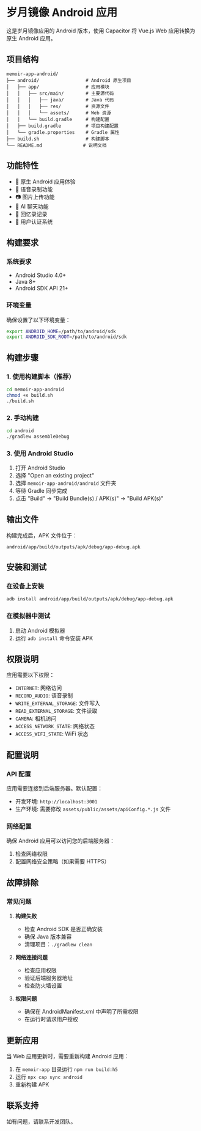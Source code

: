 # 岁月镜像 Android 应用

这是岁月镜像应用的 Android 版本，使用 Capacitor 将 Vue.js Web 应用转换为原生 Android 应用。

## 项目结构

```
memoir-app-android/
├── android/                 # Android 原生项目
│   ├── app/                 # 应用模块
│   │   ├── src/main/        # 主要源代码
│   │   │   ├── java/        # Java 代码
│   │   │   ├── res/         # 资源文件
│   │   │   └── assets/      # Web 资源
│   │   └── build.gradle     # 构建配置
│   ├── build.gradle         # 项目构建配置
│   └── gradle.properties    # Gradle 属性
├── build.sh                 # 构建脚本
└── README.md               # 说明文档
```

## 功能特性

- 📱 原生 Android 应用体验
- 🎤 语音录制功能
- 📷 图片上传功能
- 🤖 AI 聊天功能
- 📝 回忆录记录
- 🔐 用户认证系统

## 构建要求

### 系统要求
- Android Studio 4.0+
- Java 8+
- Android SDK API 21+

### 环境变量
确保设置了以下环境变量：
```bash
export ANDROID_HOME=/path/to/android/sdk
export ANDROID_SDK_ROOT=/path/to/android/sdk
```

## 构建步骤

### 1. 使用构建脚本（推荐）
```bash
cd memoir-app-android
chmod +x build.sh
./build.sh
```

### 2. 手动构建
```bash
cd android
./gradlew assembleDebug
```

### 3. 使用 Android Studio
1. 打开 Android Studio
2. 选择 "Open an existing project"
3. 选择 `memoir-app-android/android` 文件夹
4. 等待 Gradle 同步完成
5. 点击 "Build" -> "Build Bundle(s) / APK(s)" -> "Build APK(s)"

## 输出文件

构建完成后，APK 文件位于：
```
android/app/build/outputs/apk/debug/app-debug.apk
```

## 安装和测试

### 在设备上安装
```bash
adb install android/app/build/outputs/apk/debug/app-debug.apk
```

### 在模拟器中测试
1. 启动 Android 模拟器
2. 运行 `adb install` 命令安装 APK

## 权限说明

应用需要以下权限：
- `INTERNET`: 网络访问
- `RECORD_AUDIO`: 语音录制
- `WRITE_EXTERNAL_STORAGE`: 文件写入
- `READ_EXTERNAL_STORAGE`: 文件读取
- `CAMERA`: 相机访问
- `ACCESS_NETWORK_STATE`: 网络状态
- `ACCESS_WIFI_STATE`: WiFi 状态

## 配置说明

### API 配置
应用需要连接到后端服务器。默认配置：
- 开发环境: `http://localhost:3001`
- 生产环境: 需要修改 `assets/public/assets/apiConfig.*.js` 文件

### 网络配置
确保 Android 应用可以访问您的后端服务器：
1. 检查网络权限
2. 配置网络安全策略（如果需要 HTTPS）

## 故障排除

### 常见问题

1. **构建失败**
   - 检查 Android SDK 是否正确安装
   - 确保 Java 版本兼容
   - 清理项目：`./gradlew clean`

2. **网络连接问题**
   - 检查应用权限
   - 验证后端服务器地址
   - 检查防火墙设置

3. **权限问题**
   - 确保在 AndroidManifest.xml 中声明了所需权限
   - 在运行时请求用户授权

## 更新应用

当 Web 应用更新时，需要重新构建 Android 应用：

1. 在 `memoir-app` 目录运行 `npm run build:h5`
2. 运行 `npx cap sync android`
3. 重新构建 APK

## 联系支持

如有问题，请联系开发团队。
